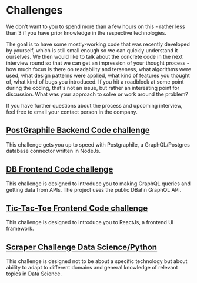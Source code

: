 # Challenges

We don't want to you to spend more than a few hours on this - rather less than 3 if you have prior knowledge in the respective technologies.

The goal is to have some mostly-working code that was recently developed by yourself, which is still small enough so we can quickly understand it ourselves.
We then would like to talk about the concrete code in the next interview round so that we can get an impression of your thought process - how much focus is there on readability and terseness, what algorithms were used, what design patterns were applied, what kind of features you thought of, what kind of bugs you introduced.
If you hit a roadblock at some point during the coding, that's not an issue, but rather an interesting point for discussion.
What was your approach to solve or work around the problem?

If you have further questions about the process and upcoming interview, feel free to email your contact person in the company.

## [PostGraphile Backend Code challenge](./PostgraphileChallenge.md)

This challenge gets you up to speed with Postgraphile, a GraphQL/Postgres database connector written in NodeJs.

## [DB Frontend Code challenge](./DBahnChallenge.md)

This challenge is designed to introduce you to making GraphQL queries and getting data from APIs. The project uses the public DBahn GraphQL API.

## [Tic-Tac-Toe Frontend Code challenge](./ReactChallenge.md)

This challenge is designed to introduce you to ReactJs, a frontend UI framework.

## [Scraper Challenge Data Science/Python](./ScraperChallenge.md)
This challenge is designed not to be about a specific technology but about ability to adapt to different domains and general knowledge of relevant topics in Data Science.
